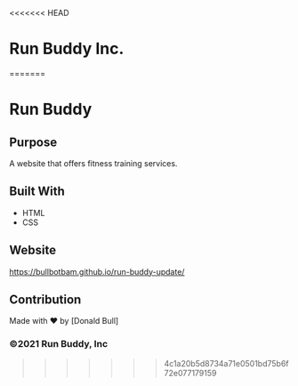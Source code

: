 <<<<<<< HEAD
# Run Buddy Inc.
=======
# Run Buddy

## Purpose
A website that offers fitness training services.

## Built With
* HTML
* CSS

## Website
https://bullbotbam.github.io/run-buddy-update/

## Contribution
Made with ❤️ by [Donald Bull]
### ©️2021 Run Buddy, Inc 
>>>>>>> 4c1a20b5d8734a71e0501bd75b6f72e077179159
